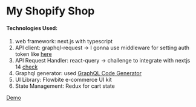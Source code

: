 My Shopify Shop
================

#### Technologies Used:
1. web framework: next.js with typescript
2. API client: graphql-request -> I gonna use middleware for setting auth token like [here](https://github.com/jasonkuhrt/graphql-request/blob/main/examples/legacy/other-middleware.ts)
3. API Request Handler: react-query -> challenge to integrate with nextjs 14 [check](https://github.com/developedbyed/next14-query-combo-cache-destroyer/blob/master/app/layout.tsx)
4. Graphql generator: used [GraphQL Code Generator](https://the-guild.dev/graphql/codegen/docs/getting-started)
5. UI Library: Flowbite e-commerce UI kit
6. State Management: Redux for cart state

[Demo](https://my-shopify-shop.vercel.app/)
